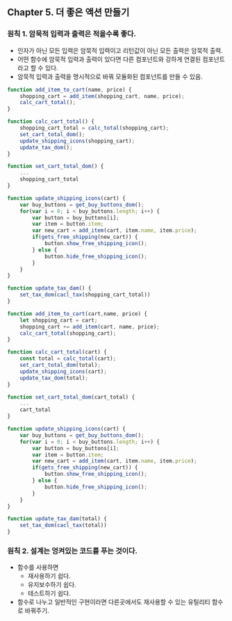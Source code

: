 ## Chapter 5. 더 좋은 액션 만들기

### 원칙 1. 암묵적 입력과 출력은 적을수록 좋다.
- 인자가 아닌 모든 입력은 암묵적 입력이고 리턴값이 아닌 모든 출력은 암묵적 출력.
- 어떤 함수에 암묵적 입력과 출력이 있다면 다른 컴포넌트와 강하게 연결된 컴포넌트라고 할 수 있다.
- 암묵적 입력과 출력을 명시적으로 바꿔 모듈화된 컴포넌트를 만들 수 있음.

```javascript
function add_item_to_cart(name, price) {
    shopping_cart = add_item(shopping_cart, name, price);
    calc_cart_total();
}

function calc_cart_total() {
    shopping_cart_total = calc_total(shopping_cart);
    set_cart_total_dom();
    update_shipping_icons(shopping_cart);
    update_tax_dom();
}

function set_cart_total_dom() {
    ...
    shopping_cart_total
}

function update_shipping_icons(cart) {
    var buy_buttons = get_buy_buttons_dom();
    for(var i = 0; i < buy_buttons.length; i++) {
        var button = buy_buttons[i];
        var item = button.item;
        var new_cart = add_item(cart, item.name, item.price);
        if(gets_free_shipping(new_cart)) {
            button.show_free_shipping_icon();
        } else {
            button.hide_free_shipping_icon();
        }
    }
}

function update_tax_dam() {
    set_tax_dom(cacl_tax(shopping_cart_total))
}
```


```javascript
function add_item_to_cart(cart,name, price) {
    let shopping_cart = cart;
    shopping_cart += add_item(cart, name, price);
    calc_cart_total(shopping_cart);
}

function calc_cart_total(cart) {
    const total = calc_total(cart);
    set_cart_total_dom(total);
    update_shipping_icons(cart);
    update_tax_dom(total);
}

function set_cart_total_dom(cart_total) {
    ...
    cart_total
}

function update_shipping_icons(cart) {
    var buy_buttons = get_buy_buttons_dom();
    for(var i = 0; i < buy_buttons.length; i++) {
        var button = buy_buttons[i];
        var item = button.item;
        var new_cart = add_item(cart, item.name, item.price);
        if(gets_free_shipping(new_cart)) {
            button.show_free_shipping_icon();
        } else {
            button.hide_free_shipping_icon();
        }
    }
}

function update_tax_dam(total) {
    set_tax_dom(cacl_tax(total))
}

```

### 원칙 2. 설계는 엉켜있는 코드를 푸는 것이다.
- 함수를 사용하면
  - 재사용하기 쉽다.
  - 유지보수하기 쉽다.
  - 테스트하기 쉽다.
- 함수로 나누고 일반적인 구현이라면 다른곳에서도 재사용할 수 있는 유틸리티 함수로 바꿔주기.
